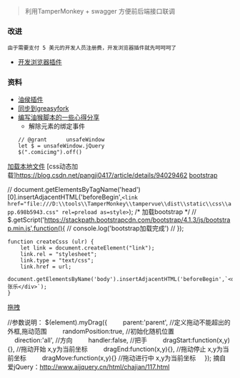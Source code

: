 > 利用TamperMonkey + swagger 方便前后端接口联调





### 改进 
    由于需要支付 5 美元的开发人员注册费，开发浏览器插件就先呵呵呵了
  * [开发浏览器插件](https://blog.csdn.net/weixin_34128411/article/details/93183324)
### 资料
* [油侯插件](https://openuserjs.org/)
* [同步到greasyfork](https://juejin.im/post/5cdae471e51d456e396319a4)
* [编写油猴脚本的一些心得分享](https://blog.csdn.net/XYYxyy55/article/details/91825677)
    *  解除元素的绑定事件
    ```
    // @grant      unsafeWindow
    let $ = unsafeWindow.jQuery
    $(".comicimg").off()
    ```


[加载本地文件](https://blog.csdn.net/weixin_30568591/article/details/95925488)
[css动态加载]https://blog.csdn.net/pangji0417/article/details/94029462
[bootstrap](https://getbootstrap.net/docs/components/navbar/)

   // document.getElementsByTagName('head')[0].insertAdjacentHTML('beforeBegin',`<link href="file:///D:\\tools\\TamperMonkey\\tampervue\\dist\\static\\css\\app.698b5943.css" rel=preload as=style>`);
    /* 加载bootstrap */
    // $.getScript('https://stackpath.bootstrapcdn.com/bootstrap/4.1.3/js/bootstrap.min.js',function(){
    //     console.log('bootstrap加载完成')
    // });

    function createCsss (ulr) {
        let link = document.createElement("link");
        link.rel = "stylesheet";
        link.type = "text/css";
        link.href = url;
        document.getElementsByName('body').insertAdjacentHTML('beforeBegin',`<div>张乐</div>`);
    }
    
    
[拖拽](http://www.aijquery.cn/html/chajian/117.html)

//参数说明：
$(element).myDrag({    
    parent:'parent', //定义拖动不能超出的外框,拖动范围    
    randomPosition:true, //初始化随机位置    
    direction:'all', //方向    
    handler:false, //把手    
    dragStart:function(x,y){}, //拖动开始 x,y为当前坐标    
    dragEnd:function(x,y){}, //拖动停止 x,y为当前坐标    
    dragMove:function(x,y){} //拖动进行中 x,y为当前坐标    
});
摘自  爱jQuery：http://www.aijquery.cn/html/chajian/117.html
